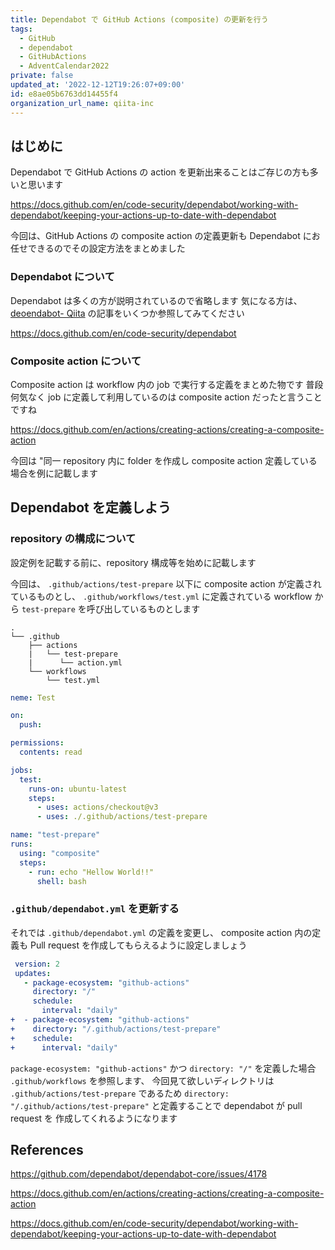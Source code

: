 ```yaml
---
title: Dependabot で GitHub Actions (composite) の更新を行う
tags:
  - GitHub
  - dependabot
  - GitHubActions
  - AdventCalendar2022
private: false
updated_at: '2022-12-12T19:26:07+09:00'
id: e8ae05b6763dd14455f4
organization_url_name: qiita-inc
---
```

## はじめに

Dependabot で GitHub Actions の action を更新出来ることはご存じの方も多いと思います

https://docs.github.com/en/code-security/dependabot/working-with-dependabot/keeping-your-actions-up-to-date-with-dependabot

今回は、GitHub Actions の composite action の定義更新も Dependabot にお任せできるのでその設定方法をまとめました

### Dependabot について

Dependabot は多くの方が説明されているので省略します
気になる方は、 [deoendabot- Qiita](https://qiita.com/tags/dependabot) の記事をいくつか参照してみてください

https://docs.github.com/en/code-security/dependabot

### Composite action について

Composite action は workflow 内の job で実行する定義をまとめた物です
普段何気なく job に定義して利用しているのは composite action だったと言うことですね

https://docs.github.com/en/actions/creating-actions/creating-a-composite-action

今回は "同一 repository 内に folder を作成し composite action 定義している場合を例に記載します

## Dependabot を定義しよう

### repository の構成について

設定例を記載する前に、repository 構成等を始めに記載します

今回は、 `.github/actions/test-prepare` 以下に composite action が定義されているものとし、 `.github/workflows/test.yml` に定義されている workflow から `test-prepare` を呼び出しているものとします

```console
.
└── .github
    ├── actions
    |   └── test-prepare
    |      └── action.yml
    └── workflows
        └── test.yml
```

```yml:.github/workflows/test.yml
neme: Test

on:
  push:

permissions:
  contents: read

jobs:
  test:
    runs-on: ubuntu-latest
    steps:
      - uses: actions/checkout@v3
      - uses: ./.github/actions/test-prepare
```

```yml:.github/actions/test-prepare/action.yml
name: "test-prepare"
runs:
  using: "composite"
  steps:
    - run: echo "Hellow World!!"
      shell: bash
```

### `.github/dependabot.yml` を更新する

それでは `.github/dependabot.yml` の定義を変更し、 composite action 内の定義も Pull request を作成してもらえるように設定しましょう

```diff_yaml:.github/dependabot.yml
 version: 2
 updates:
   - package-ecosystem: "github-actions"
     directory: "/"
     schedule:
       interval: "daily"
+  - package-ecosystem: "github-actions"
+    directory: "/.github/actions/test-prepare"
+    schedule:
+      interval: "daily"
```

`package-ecosystem: "github-actions"` かつ `directory: "/"` を定義した場合 `.github/workflows` を参照します、 今回見て欲しいディレクトリは `.github/actions/test-prepare` であるため `directory: "/.github/actions/test-prepare"` と定義することで dependabot が pull request を 作成してくれるようになります

## References

https://github.com/dependabot/dependabot-core/issues/4178

https://docs.github.com/en/actions/creating-actions/creating-a-composite-action

https://docs.github.com/en/code-security/dependabot/working-with-dependabot/keeping-your-actions-up-to-date-with-dependabot
